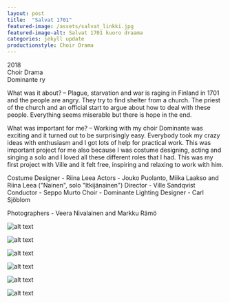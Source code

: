```yaml
---
layout: post
title:  "Salvat 1701"
featured-image: /assets/salvat_linkki.jpg
featured-image-alt: Salvat 1701 kuoro draama
categories: jekyll update
productionstyle: Choir Drama
---
```

  2018  
  Choir Drama  
  Dominante ry  

<div class="post-text-alone">  
  What was it about? – Plague, starvation and war is raging in Finland in 1701 and the people are angry. They try to find shelter from a church. The priest of the church and an official start to argue about how to deal with these people. Everything seems miserable but there is hope in the end.
<p></p>   
  What was important for me? – Working with my choir Dominante was exciting and it turned out to be surprisingly easy. Everybody took my crazy ideas with enthusiasm and I got lots of help for practical work. This was important project for me also because I was costume designing, acting and singing a solo and I loved all these different roles that I had. This was my first project with Ville and it felt free, inspiring and relaxing to work with him. 
<p></p> 
</div>
  Costume Designer - Riina Leea  
  Actors - Jouko Puolanto, Miika Laakso and Riina Leea ("Nainen", solo "Itkijänainen")  
  Director - Ville Sandqvist  
  Conductor - Seppo Murto  
  Choir - Dominante  
  Lighting Designer - Carl Sjöblom  

  Photographers - Veera Nivalainen and Markku Rämö

![alt text](/assets/projects/salvat1.jpg)

![alt text](/assets/projects/salvat2.jpg)

![alt text](/assets/projects/salvat3.jpg)

![alt text](/assets/projects/salvat4.jpg)

![alt text](/assets/projects/salvat5.jpg)

![alt text](/assets/projects/salvat6.jpg)